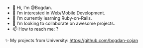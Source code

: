 - 👋 Hi, I’m @Bogdan.
- 👀 I’m interested in Web/Mobile Development.
- 🌱 I’m currently learning Ruby-on-Rails.
- 💞️ I’m looking to collaborate on awesome projects.
- 📫 How to reach me: ?

✨ My projects from University: https://github.com/bogdan-cojan 
<!---
bogdancojan/bogdancojan is a ✨ special ✨ repository because its `README.md` (this file) appears on your GitHub profile.
You can click the Preview link to take a look at your changes.
--->
